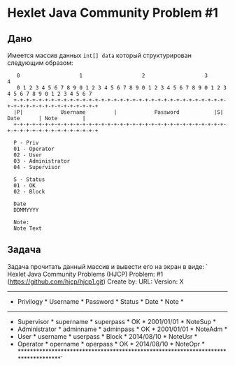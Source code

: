 # Hexlet Java Community Problem #1
## Дано
Имеется массив данных `int[] data` который структурирован следующим образом:
~~~~
   0                   1                   2                   3                   4
   0 1 2 3 4 5 6 7 8 9 0 1 2 3 4 5 6 7 8 9 0 1 2 3 4 5 6 7 8 9 0 1 2 3 4 5 6 7 8 9 0 1 2 3 4 5 6 7
  +-+-+-+-+-+-+-+-+-+-+-+-+-+-+-+-+-+-+-+-+-+-+-+-+-+-+-+-+-+-+-+-+-+-+-+-+-+-+-+-+-+-+-+-+-+-+-+-+
  |P|            Username         |            Password           |S|     Date      | Note        |
  +-+-+-+-+-+-+-+-+-+-+-+-+-+-+-+-+-+-+-+-+-+-+-+-+-+-+-+-+-+-+-+-+-+-+-+-+-+-+-+-+-+-+-+-+-+-+-+-+
  
  P - Priv
  01 - Operator
  02 - User
  03 - Administrator
  04 - Supervisor
  
  S - Status
  01 - OK
  02 - Block
  
  Date
  DDMMYYYY
  
  Note:
  Note Text
  ~~~~
  
## Задача
Задача прочитать данный массив и вывести его на экран в виде:
`      Hexlet Java Community Problems (HJCP)
       Problem: #1 (https://github.com/hjcp/hjcp1.git)
       Create by: <Author>
       URL: <URL Github>
       Version: X
 
 **********************************************************************************
 * Privilogy     * Username      * Password       * Status * Date       * Note    *
 **********************************************************************************
 * Supervisor    * supername     * superpass      * OK     * 2001/01/01 * NoteSup *
 * Administrator * adminname     * adminpass      * OK     * 2001/01/01 * NoteAdm *
 * User          * username      * userpass       * Block  * 2014/08/10 * NoteUsr *
 * Operator      * opername      * operpass       * OK     * 2014/08/10 * NoteOpr *
 **********************************************************************************`
 
